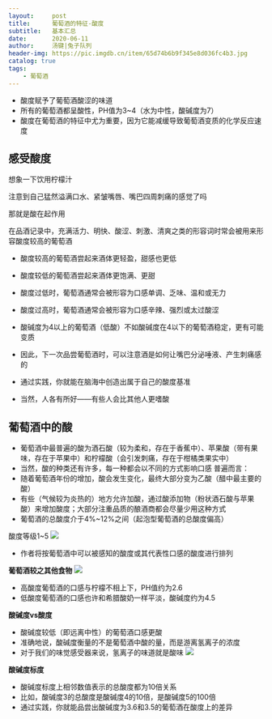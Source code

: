 ```yaml
---
layout:     post
title:      葡萄酒的特征-酸度
subtitle:   基本汇总
date:       2020-06-11
author:     汤键|兔子队列
header-img: https://pic.imgdb.cn/item/65d74b6b9f345e8d036fc4b3.jpg
catalog: true
tags:
    - 葡萄酒
---
```


- 酸度赋予了葡萄酒酸涩的味道
- 所有的葡萄酒都呈酸性，PH值为3~4（水为中性，酸碱度为7）
- 酸度在葡萄酒的特征中尤为重要，因为它能减缓导致葡萄酒变质的化学反应速度

## 感受酸度
想象一下饮用柠檬汁

注意到自己猛然溢满口水、紧皱嘴唇、嘴巴四周刺痛的感觉了吗

那就是酸在起作用

在品酒记录中，充满活力、明快、酸涩、刺激、清爽之类的形容词时常会被用来形容酸度较高的葡萄酒
- 酸度较高的葡萄酒尝起来酒体更轻盈，甜感也更低
- 酸度较低的葡萄酒尝起来酒体更饱满、更甜
- 酸度过低时，葡萄酒通常会被形容为口感单调、乏味、温和或无力
- 酸度过高时，葡萄酒通常会被形容为口感辛辣、强烈或太过酸涩
- 酸碱度为4以上的葡萄酒（低酸）不如酸碱度在4以下的葡萄酒稳定，更有可能变质

- 因此，下一次品尝葡萄酒时，可以注意酒是如何让嘴巴分泌唾液、产生刺痛感的
- 通过实践，你就能在脑海中创造出属于自己的酸度基准
- 当然，人各有所好——有些人会比其他人更嗜酸

## 葡萄酒中的酸
- 葡萄酒中最普遍的酸为酒石酸（较为柔和，存在于香蕉中）、苹果酸（带有果味，存在于苹果中）和柠檬酸（会引发刺痛，存在于柑橘类果实中）
- 当然，酸的种类还有许多，每一种都会以不同的方式影响口感
普遍而言：
- 随着葡萄酒年份的增加，酸会发生变化，最终大部分变为乙酸（醋中最主要的酸）
- 有些（气候较为炎热的）地方允许加酸，通过酸添加物（粉状酒石酸与苹果酸）来增加酸度；大部分注重品质的酿酒商都会尽量少用这种方式
- 葡萄酒的总酸度介于4%~12%之间（起泡型葡萄酒的总酸度偏高）

酸度等级1~5
![](https://pic.imgdb.cn/item/65d740859f345e8d0342cd7d.png)
- 作者将按葡萄酒中可以被感知的酸度或其代表性口感的酸度进行排列

**葡萄酒较之其他食物**
![](https://pic.imgdb.cn/item/65d740859f345e8d0342cf74.png)
- 高酸度葡萄酒的口感与柠檬不相上下，PH值约为2.6
- 低酸度葡萄酒的口感也许和希腊酸奶一样平淡，酸碱度约为4.5

**酸碱度vs酸度**
- 酸碱度较低（即远离中性）的葡萄酒口感更酸
- 准确地说，酸碱度衡量的不是葡萄酒中酸的量，而是游离氢离子的浓度
- 对于我们的味觉感受器来说，氢离子的味道就是酸味
![](https://pic.imgdb.cn/item/65d740859f345e8d0342d037.jpg)

**酸碱度标度**
- 酸碱度标度上相邻数值表示的总酸度都为10倍关系
- 比如，酸碱度3的总酸度是酸碱度4的10倍，是酸碱度5的100倍
- 通过实践，你就能品尝出酸碱度为3.6和3.5的葡萄酒在酸度上的差异